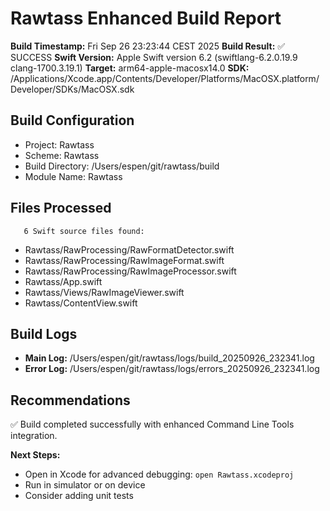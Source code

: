 # Rawtass Enhanced Build Report

**Build Timestamp:** Fri Sep 26 23:23:44 CEST 2025
**Build Result:** ✅ SUCCESS
**Swift Version:** Apple Swift version 6.2 (swiftlang-6.2.0.19.9 clang-1700.3.19.1)
**Target:** arm64-apple-macosx14.0
**SDK:** /Applications/Xcode.app/Contents/Developer/Platforms/MacOSX.platform/Developer/SDKs/MacOSX.sdk

## Build Configuration

- Project: Rawtass
- Scheme: Rawtass  
- Build Directory: /Users/espen/git/rawtass/build
- Module Name: Rawtass

## Files Processed

       6 Swift source files found:

- Rawtass/RawProcessing/RawFormatDetector.swift
- Rawtass/RawProcessing/RawImageFormat.swift
- Rawtass/RawProcessing/RawImageProcessor.swift
- Rawtass/App.swift
- Rawtass/Views/RawImageViewer.swift
- Rawtass/ContentView.swift

## Build Logs

- **Main Log:** /Users/espen/git/rawtass/logs/build_20250926_232341.log
- **Error Log:** /Users/espen/git/rawtass/logs/errors_20250926_232341.log

## Recommendations

✅ Build completed successfully with enhanced Command Line Tools integration.

**Next Steps:**
- Open in Xcode for advanced debugging: `open Rawtass.xcodeproj`
- Run in simulator or on device
- Consider adding unit tests
